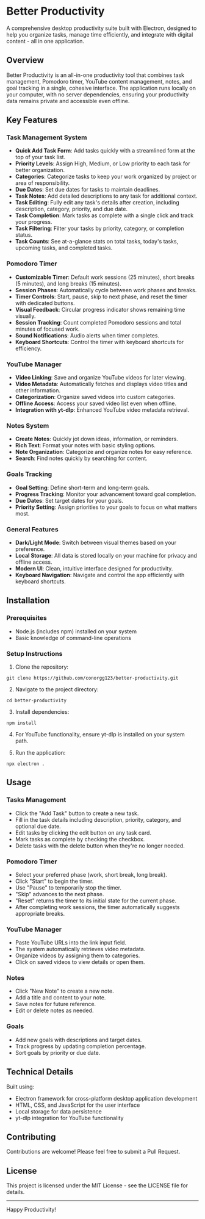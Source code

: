 # Better Productivity

A comprehensive desktop productivity suite built with Electron, designed to help you organize tasks, manage time efficiently, and integrate with digital content - all in one application.

## Overview

Better Productivity is an all-in-one productivity tool that combines task management, Pomodoro timer, YouTube content management, notes, and goal tracking in a single, cohesive interface. The application runs locally on your computer, with no server dependencies, ensuring your productivity data remains private and accessible even offline.

## Key Features

### Task Management System
- **Quick Add Task Form**: Add tasks quickly with a streamlined form at the top of your task list.
- **Priority Levels**: Assign High, Medium, or Low priority to each task for better organization.
- **Categories**: Categorize tasks to keep your work organized by project or area of responsibility.
- **Due Dates**: Set due dates for tasks to maintain deadlines.
- **Task Notes**: Add detailed descriptions to any task for additional context.
- **Task Editing**: Fully edit any task's details after creation, including description, category, priority, and due date.
- **Task Completion**: Mark tasks as complete with a single click and track your progress.
- **Task Filtering**: Filter your tasks by priority, category, or completion status.
- **Task Counts**: See at-a-glance stats on total tasks, today's tasks, upcoming tasks, and completed tasks.

### Pomodoro Timer
- **Customizable Timer**: Default work sessions (25 minutes), short breaks (5 minutes), and long breaks (15 minutes).
- **Session Phases**: Automatically cycle between work phases and breaks.
- **Timer Controls**: Start, pause, skip to next phase, and reset the timer with dedicated buttons.
- **Visual Feedback**: Circular progress indicator shows remaining time visually.
- **Session Tracking**: Count completed Pomodoro sessions and total minutes of focused work.
- **Sound Notifications**: Audio alerts when timer completes.
- **Keyboard Shortcuts**: Control the timer with keyboard shortcuts for efficiency.

### YouTube Manager
- **Video Linking**: Save and organize YouTube videos for later viewing.
- **Video Metadata**: Automatically fetches and displays video titles and other information.
- **Categorization**: Organize saved videos into custom categories.
- **Offline Access**: Access your saved video list even when offline.
- **Integration with yt-dlp**: Enhanced YouTube video metadata retrieval.

### Notes System
- **Create Notes**: Quickly jot down ideas, information, or reminders.
- **Rich Text**: Format your notes with basic styling options.
- **Note Organization**: Categorize and organize notes for easy reference.
- **Search**: Find notes quickly by searching for content.

### Goals Tracking
- **Goal Setting**: Define short-term and long-term goals.
- **Progress Tracking**: Monitor your advancement toward goal completion.
- **Due Dates**: Set target dates for your goals.
- **Priority Setting**: Assign priorities to your goals to focus on what matters most.

### General Features
- **Dark/Light Mode**: Switch between visual themes based on your preference.
- **Local Storage**: All data is stored locally on your machine for privacy and offline access.
- **Modern UI**: Clean, intuitive interface designed for productivity.
- **Keyboard Navigation**: Navigate and control the app efficiently with keyboard shortcuts.

## Installation

### Prerequisites
- Node.js (includes npm) installed on your system
- Basic knowledge of command-line operations

### Setup Instructions

1. Clone the repository:
```
git clone https://github.com/conorgg123/better-productivity.git
```

2. Navigate to the project directory:
```
cd better-productivity
```

3. Install dependencies:
```
npm install
```

4. For YouTube functionality, ensure yt-dlp is installed on your system path.

5. Run the application:
```
npx electron .
```

## Usage

### Tasks Management
- Click the "Add Task" button to create a new task.
- Fill in the task details including description, priority, category, and optional due date.
- Edit tasks by clicking the edit button on any task card.
- Mark tasks as complete by checking the checkbox.
- Delete tasks with the delete button when they're no longer needed.

### Pomodoro Timer
- Select your preferred phase (work, short break, long break).
- Click "Start" to begin the timer.
- Use "Pause" to temporarily stop the timer.
- "Skip" advances to the next phase.
- "Reset" returns the timer to its initial state for the current phase.
- After completing work sessions, the timer automatically suggests appropriate breaks.

### YouTube Manager
- Paste YouTube URLs into the link input field.
- The system automatically retrieves video metadata.
- Organize videos by assigning them to categories.
- Click on saved videos to view details or open them.

### Notes
- Click "New Note" to create a new note.
- Add a title and content to your note.
- Save notes for future reference.
- Edit or delete notes as needed.

### Goals
- Add new goals with descriptions and target dates.
- Track progress by updating completion percentage.
- Sort goals by priority or due date.

## Technical Details

Built using:
- Electron framework for cross-platform desktop application development
- HTML, CSS, and JavaScript for the user interface
- Local storage for data persistence
- yt-dlp integration for YouTube functionality

## Contributing

Contributions are welcome! Please feel free to submit a Pull Request.

## License

This project is licensed under the MIT License - see the LICENSE file for details.

---

Happy Productivity! 